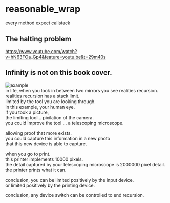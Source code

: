 # reasonable_wrap
every method expect callstack

## The halting problem 
https://www.youtube.com/watch?v=hN63FOa_Gp4&feature=youtu.be&t=29m40s

## Infinity is not on this book cover.
![example](https://user-images.githubusercontent.com/11463275/32986184-151be292-cc9a-11e7-998e-47c08eb8c891.png)
<br>in life, when you look in between two mirrors you see realities recursion.
<br>realities recursion has a stack limit.
<br>limited by the tool you are looking through. 
<br>in this example, your human eye. 
<br>if you took a picture,
<br>the limiting tool... pixilation of the camera.
<br>you could improve the tool ... a telescoping microscope.

allowing proof that more exists. 
<br>you could capture this information in a new photo
<br>that this new device is able to capture.

when you go to print.
<br>this printer implements 10000 pixels.
<br>the detail captured by your telescoping microscope is 2000000 pixel detail.
<br>the printer prints what it can.

conclusion, you can be limited positively by the input device. 
<br>or limited positively by the printing device.

conclusion, any device switch can be controlled to end recursion.
